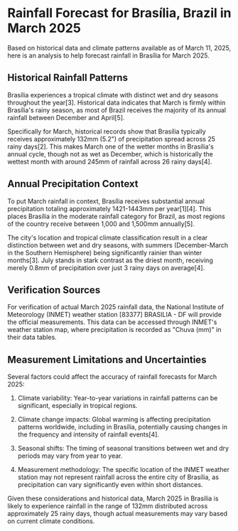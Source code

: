 # Rainfall Forecast for Brasília, Brazil in March 2025

Based on historical data and climate patterns available as of March 11, 2025, here is an analysis to help forecast rainfall in Brasília for March 2025.

## Historical Rainfall Patterns

Brasília experiences a tropical climate with distinct wet and dry seasons throughout the year[3]. Historical data indicates that March is firmly within Brasília's rainy season, as most of Brazil receives the majority of its annual rainfall between December and April[5].

Specifically for March, historical records show that Brasília typically receives approximately 132mm (5.2") of precipitation spread across 25 rainy days[2]. This makes March one of the wetter months in Brasília's annual cycle, though not as wet as December, which is historically the wettest month with around 245mm of rainfall across 26 rainy days[4].

## Annual Precipitation Context

To put March rainfall in context, Brasília receives substantial annual precipitation totaling approximately 1421-1443mm per year[1][4]. This places Brasília in the moderate rainfall category for Brazil, as most regions of the country receive between 1,000 and 1,500mm annually[5].

The city's location and tropical climate classification result in a clear distinction between wet and dry seasons, with summers (December-March in the Southern Hemisphere) being significantly rainier than winter months[3]. July stands in stark contrast as the driest month, receiving merely 0.8mm of precipitation over just 3 rainy days on average[4].

## Verification Sources

For verification of actual March 2025 rainfall data, the National Institute of Meteorology (INMET) weather station [83377] BRASILIA - DF will provide the official measurements. This data can be accessed through INMET's weather station map, where precipitation is recorded as "Chuva (mm)" in their data tables.

## Measurement Limitations and Uncertainties

Several factors could affect the accuracy of rainfall forecasts for March 2025:

1. Climate variability: Year-to-year variations in rainfall patterns can be significant, especially in tropical regions.

2. Climate change impacts: Global warming is affecting precipitation patterns worldwide, including in Brasília, potentially causing changes in the frequency and intensity of rainfall events[4].

3. Seasonal shifts: The timing of seasonal transitions between wet and dry periods may vary from year to year.

4. Measurement methodology: The specific location of the INMET weather station may not represent rainfall across the entire city of Brasília, as precipitation can vary significantly even within short distances.

Given these considerations and historical data, March 2025 in Brasília is likely to experience rainfall in the range of 132mm distributed across approximately 25 rainy days, though actual measurements may vary based on current climate conditions.